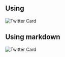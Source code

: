 ## Using <img/>

<img src="/twitter-card-black-bg.png" alt="Twitter Card" />

## Using markdown []()

![Twitter Card](/twitter-card-black-bg.png)
